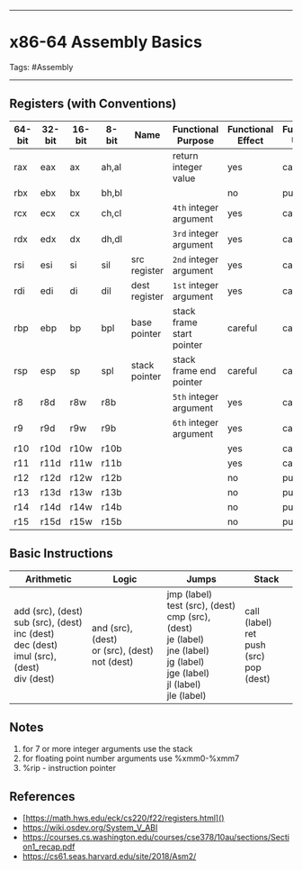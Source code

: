 
***
# x86-64 Assembly Basics

Tags: #Assembly
***
## Registers (with Conventions)

| **64-bit** | **32-bit** | **16-bit** | **8-bit** | **Name**      | **Functional Purpose**    | **Functional Effect** | **Functional Usage** |
| ---------- | ---------- | ---------- | --------- | ------------- | ------------------------- | --------------------- | -------------------- |
| rax        | eax        | ax         | ah,al     |               | return integer value      | yes                   | carefree             |
| rbx        | ebx        | bx         | bh,bl     |               |                           | no                    | push                 |
| rcx        | ecx        | cx         | ch,cl     |               | `4th` integer argument    | yes                   | carefree             |
| rdx        | edx        | dx         | dh,dl     |               | `3rd` integer argument    | yes                   | carefree             |
| rsi        | esi        | si         | sil       | src register  | `2nd` integer argument    | yes                   | carefree             |
| rdi        | edi        | di         | dil       | dest register | `1st` integer argument    | yes                   | carefree             |
| rbp        | ebp        | bp         | bpl       | base pointer  | stack frame start pointer | careful               | careful              |
| rsp        | esp        | sp         | spl       | stack pointer | stack frame end pointer   | careful               | careful              |
| r8         | r8d        | r8w        | r8b       |               | `5th` integer argument    | yes                   | carefree             |
| r9         | r9d        | r9w        | r9b       |               | `6th` integer argument    | yes                   | carefree             |
| r10        | r10d       | r10w       | r10b      |               |                           | yes                   | carefree             |
| r11        | r11d       | r11w       | r11b      |               |                           | yes                   | carefree             |
| r12        | r12d       | r12w       | r12b      |               |                           | no                    | push                 |
| r13        | r13d       | r13w       | r13b      |               |                           | no                    | push                 |
| r14        | r14d       | r14w       | r14b      |               |                           | no                    | push                 |
| r15        | r15d       | r15w       | r15b      |               |                           | no                    | push                 |
## Basic Instructions
| **Arithmetic**                                                                                                | **Logic**                                             | **Jumps**                                                                                                                                                | **Stack**                                             |
| ------------------------------------------------------------------------------------------------------------- | ----------------------------------------------------- | -------------------------------------------------------------------------------------------------------------------------------------------------------- | ----------------------------------------------------- |
| add (src), (dest)  <br>sub (src), (dest)  <br>inc (dest)  <br>dec (dest)  <br>imul (src), (dest)  <br>div (dest) | and (src), (dest)  <br>or (src), (dest)  <br>not (dest) | jmp (label)<br>test (src), (dest)<br>cmp (src), (dest)  <br>je (label)  <br>jne (label)  <br>jg (label)  <br>jge (label)  <br>jl (label)  <br>jle (label) | call (label)  <br>ret  <br>push (src)  <br>pop (dest) |
## Notes
1. for 7 or more integer arguments use the stack
2. for floating point number arguments use %xmm0-%xmm7
3. %rip - instruction pointer
## References
- [https://math.hws.edu/eck/cs220/f22/registers.html]()
- https://wiki.osdev.org/System_V_ABI
- https://courses.cs.washington.edu/courses/cse378/10au/sections/Section1_recap.pdf
- https://cs61.seas.harvard.edu/site/2018/Asm2/